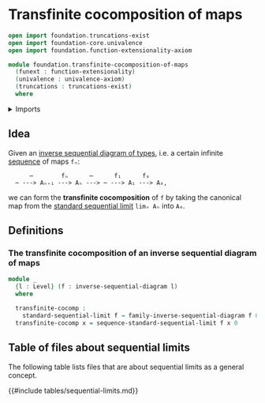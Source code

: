 # Transfinite cocomposition of maps

```agda
open import foundation.truncations-exist
open import foundation-core.univalence
open import foundation.function-extensionality-axiom

module foundation.transfinite-cocomposition-of-maps
  (funext : function-extensionality)
  (univalence : univalence-axiom)
  (truncations : truncations-exist)
  where
```

<details><summary>Imports</summary>

```agda
open import foundation.inverse-sequential-diagrams funext univalence truncations
open import foundation.sequential-limits funext univalence truncations
open import foundation.universe-levels
```

</details>

## Idea

Given an
[inverse sequential diagram of types](foundation.inverse-sequential-diagrams.md),
i.e. a certain infinite [sequence](foundation.dependent-sequences.md) of maps
`fₙ`:

```text
      ⋯        fₙ      ⋯      f₁      f₀
  ⋯ ---> Aₙ₊₁ ---> Aₙ ---> ⋯ ---> A₁ ---> A₀,
```

we can form the **transfinite cocomposition** of `f` by taking the canonical map
from the [standard sequential limit](foundation.sequential-limits.md) `limₙ Aₙ`
into `A₀`.

## Definitions

### The transfinite cocomposition of an inverse sequential diagram of maps

```agda
module _
  {l : Level} (f : inverse-sequential-diagram l)
  where

  transfinite-cocomp :
    standard-sequential-limit f → family-inverse-sequential-diagram f 0
  transfinite-cocomp x = sequence-standard-sequential-limit f x 0
```

## Table of files about sequential limits

The following table lists files that are about sequential limits as a general
concept.

{{#include tables/sequential-limits.md}}
